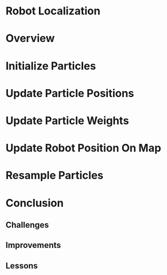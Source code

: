 # Robot Localization

# Overview

# Initialize Particles

# Update Particle Positions

# Update Particle Weights

# Update Robot Position On Map

# Resample Particles

# Conclusion

## Challenges

## Improvements

## Lessons

